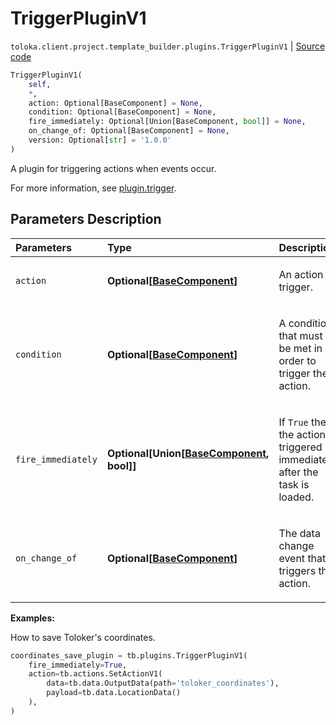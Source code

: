# TriggerPluginV1
`toloka.client.project.template_builder.plugins.TriggerPluginV1` | [Source code](https://github.com/Toloka/toloka-kit/blob/v1.2.0/src/client/project/template_builder/plugins.py#L136)

```python
TriggerPluginV1(
    self,
    *,
    action: Optional[BaseComponent] = None,
    condition: Optional[BaseComponent] = None,
    fire_immediately: Optional[Union[BaseComponent, bool]] = None,
    on_change_of: Optional[BaseComponent] = None,
    version: Optional[str] = '1.0.0'
)
```

A plugin for triggering actions when events occur.


For more information, see [plugin.trigger](https://toloka.ai/docs/template-builder/reference/plugin.trigger).

## Parameters Description

| Parameters | Type | Description |
| :----------| :----| :-----------|
`action`|**Optional\[[BaseComponent](toloka.client.project.template_builder.base.BaseComponent.md)\]**|<p>An action to trigger.</p>
`condition`|**Optional\[[BaseComponent](toloka.client.project.template_builder.base.BaseComponent.md)\]**|<p>A condition that must be met in order to trigger the action.</p>
`fire_immediately`|**Optional\[Union\[[BaseComponent](toloka.client.project.template_builder.base.BaseComponent.md), bool\]\]**|<p>If `True` then the action is triggered immediately after the task is loaded.</p>
`on_change_of`|**Optional\[[BaseComponent](toloka.client.project.template_builder.base.BaseComponent.md)\]**|<p>The data change event that triggers the action.</p>

**Examples:**

How to save Toloker's coordinates.

```python
coordinates_save_plugin = tb.plugins.TriggerPluginV1(
    fire_immediately=True,
    action=tb.actions.SetActionV1(
        data=tb.data.OutputData(path='toloker_coordinates'),
        payload=tb.data.LocationData()
    ),
)
```
